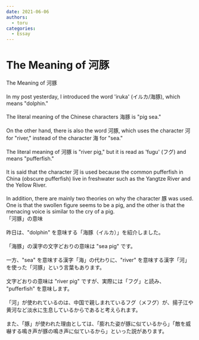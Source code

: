 ```yaml
---
date: 2021-06-06
authors:
  - toru
categories:
  - Essay
---
```


<h1 id="subject_show">The Meaning of 河豚</h1>
<div class="date" hidden>Jun 6, 2021 17:23</div>
<div id="post"><div id="body_show_ori">
The Meaning of 河豚<br/><br/>In my post yesterday, I introduced the word 'iruka' (イルカ/海豚), which means "dolphin."<br/><br/>The literal meaning of the Chinese characters 海豚 is "pig sea."<br/><br/>On the other hand, there is also the word 河豚, which uses the character 河 for "river," instead of the character 海 for "sea."<br/><br/>The literal meaning of 河豚 is "river pig," but it is read as 'fugu' (フグ) and means "pufferfish."<br/><br/>It is said that the character 河 is used because the common pufferfish in China (obscure pufferfish) live in freshwater such as the Yangtze River and the Yellow River.<br/><br/>In addition, there are mainly two theories on why the character 豚 was used. One is that the swollen figure seems to be a pig, and the other is that the menacing voice is similar to the cry of a pig.
</div></div>

<!-- more -->

<div id="post_ja"><div id="body_show_mo">
「河豚」の意味<br/><br/>昨日は、"dolphin" を意味する「海豚（イルカ）」を紹介しました。<br/><br/>「海豚」の漢字の文字どおりの意味は "sea pig" です。<br/><br/>一方、"sea" を意味する漢字「海」の代わりに、"river" を意味する漢字「河」を使った「河豚」という言葉もあります。<br/><br/>文字どおりの意味は "river pig" ですが、実際には「フグ」と読み、 "pufferfish" を意味します。<br/><br/>「河」が使われているのは、中国で親しまれているフグ（メフグ）が、揚子江や黄河など淡水に生息しているからであると考えられます。<br/><br/>また、「豚」が使われた理由としては、「膨れた姿が豚に似ているから」「敵を威嚇する鳴き声が豚の鳴き声に似ているから」といった説があります。
</div></div>
